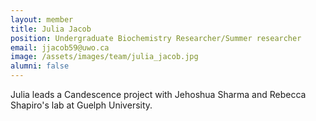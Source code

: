 ```yaml
---
layout: member
title: Julia Jacob
position: Undergraduate Biochemistry Researcher/Summer researcher
email: jjacob59@uwo.ca
image: /assets/images/team/julia_jacob.jpg
alumni: false
---
```


Julia leads a Candescence project with Jehoshua Sharma and Rebecca Shapiro's lab at Guelph University.